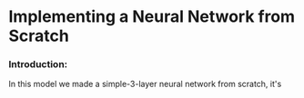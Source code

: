 # Implementing a Neural Network from Scratch

###  Introduction:
In this model we made a simple-3-layer neural network from scratch, it's 
